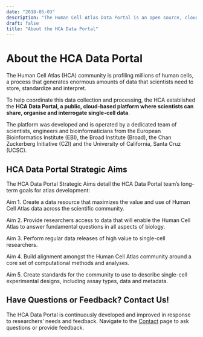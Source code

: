 ```yaml
---
date: "2018-05-03"
description: "The Human Cell Atlas Data Portal is an open source, cloud-based platform developed to organize, standardize, and make accessible the data that constitute the Human Cell Atlas."
draft: false
title: "About the HCA Data Portal"
---
```


# About the HCA Data Portal

The Human Cell Atlas (HCA) community is profiling millions of human cells, a process that generates enormous amounts of
data that scientists need to store, standardize and interpret.

To help coordinate this data collection and processing, the HCA established the **HCA Data Portal, a
public, cloud-based platform where scientists can share, organise and interrogate single-cell data**.

The platform was developed and is operated by a dedicated team of scientists, engineers and bioinformaticians from the
European Bioinformatics Institute (EBI), the Broad Institute (Broad), the Chan Zuckerberg Initiative (CZI) and the
University of California, Santa Cruz (UCSC).

## HCA Data Portal Strategic Aims

The HCA Data Portal Strategic Aims detail the HCA Data Portal team’s long-term goals for atlas development:

Aim 1. Create a data resource that maximizes the value and use of Human Cell Atlas data across the scientific community.

Aim 2. Provide researchers access to data that will enable the Human Cell Atlas to answer fundamental questions in all
aspects of biology.

Aim 3. Perform regular data releases of high value to single-cell researchers.

Aim 4. Build alignment amongst the Human Cell Atlas community around a core set of computational methods and analyses.

Aim 5. Create standards for the community to use to describe single-cell experimental designs, including assay types,
data and metadata.

## Have Questions or Feedback? Contact Us!

The HCA Data Portal is continuously developed and improved in response to researchers’ needs and feedback.
Navigate to the [Contact](/contact) page to ask questions or provide feedback.
